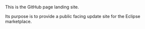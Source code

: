 This is the GitHub page landing site.  

Its purpose is to provide a public facing update site for the Eclipse marketplace.
